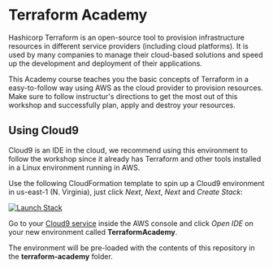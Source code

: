 # Terraform Academy

Hashicorp Terraform is an open-source tool to provision infrastructure resources in different service providers (including cloud platforms). It is used by many companies to manage their cloud-based solutions and speed up the development and deployment of their applications.

This Academy course teaches you the basic concepts of Terraform in a easy-to-follow way using AWS as the cloud provider to provision resources. Make sure to follow instructur's directions to get the most out of this workshop and successfully plan, apply and destroy your resources.

## Using Cloud9

Cloud9 is an IDE in the cloud, we recommend using this environment to follow the workshop since it already has Terraform and other tools installed in a Linux environment running in AWS.

Use the following CloudFormation template to spin up a Cloud9 environment in us-east-1 (N. Virginia), just click _Next_, _Next_, _Next_ and _Create Stack_:

[![Launch Stack](https://cdn.rawgit.com/buildkite/cloudformation-launch-stack-button-svg/master/launch-stack.svg)](https://console.aws.amazon.com/cloudformation/home?region=us-east-1#/stacks/new?stackName=TerraformAcademy&templateURL=https://terraform-wizeline-academy.s3.amazonaws.com/cloud9-cfn-template.yaml)

Go to your [Cloud9 service](https://console.aws.amazon.com/cloud9/home) inside the AWS console and click _Open IDE_ on your new environment called **TerraformAcademy**.

The environment will be pre-loaded with the contents of this repository in the **terraform-academy** folder.

